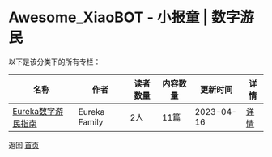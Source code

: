 # Awesome_XiaoBOT - 小报童 | 数字游民

以下是该分类下的所有专栏：

| 名称 | 作者 | 读者数量 | 内容数量 | 更新时间 | 详情 |
|------|------|----------|----------|----------|------|
| [Eureka数字游民指南](https://xiaobot.net/p/Eureka?refer=9c3f1c95-a052-465a-9902-f6d75080262a) | Eureka Family | 2人 | 11篇 |  2023-04-16 | [详情](data/Eureka.md) |


返回 [首页](../README.md)
